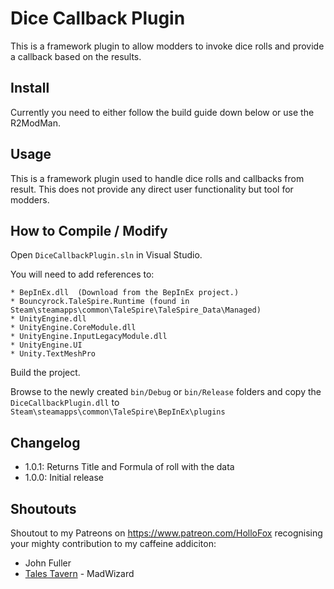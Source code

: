 # Dice Callback Plugin
This is a framework plugin to allow modders to invoke dice rolls and provide a callback based on the results.

## Install

Currently you need to either follow the build guide down below or use the R2ModMan. 

## Usage
This is a framework plugin used to handle dice rolls and callbacks from result.
This does not provide any direct user functionality but tool for modders.

## How to Compile / Modify

Open ```DiceCallbackPlugin.sln``` in Visual Studio.

You will need to add references to:

```
* BepInEx.dll  (Download from the BepInEx project.)
* Bouncyrock.TaleSpire.Runtime (found in Steam\steamapps\common\TaleSpire\TaleSpire_Data\Managed)
* UnityEngine.dll
* UnityEngine.CoreModule.dll
* UnityEngine.InputLegacyModule.dll 
* UnityEngine.UI
* Unity.TextMeshPro
```

Build the project.

Browse to the newly created ```bin/Debug``` or ```bin/Release``` folders and copy the ```DiceCallbackPlugin.dll``` to ```Steam\steamapps\common\TaleSpire\BepInEx\plugins```

## Changelog
- 1.0.1: Returns Title and Formula of roll with the data
- 1.0.0: Initial release

## Shoutouts
Shoutout to my Patreons on https://www.patreon.com/HolloFox recognising your
mighty contribution to my caffeine addiciton:
- John Fuller
- [Tales Tavern](https://talestavern.com/) - MadWizard